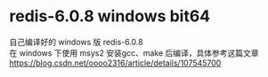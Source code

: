 # redis-6.0.8  windows bit64
自己编译好的 windows 版 redis-6.0.8   
在 windows 下使用 msys2 安装gcc、make 后编译，具体参考这篇文章
https://blog.csdn.net/oooo2316/article/details/107545700
